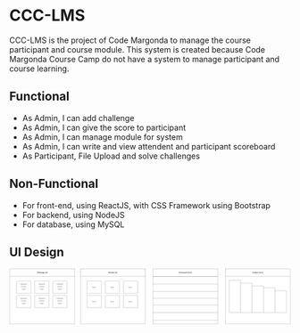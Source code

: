 # CCC-LMS

CCC-LMS is the project of Code Margonda to manage the course participant and course module. This system is created because Code Margonda Course Camp do not have a system to manage participant and course learning.

## Functional

* As Admin, I can  add challenge
* As Admin, I can give the score to participant
* As Admin, I can manage module for system
* As Admin, I can write and view  attendent and participant scoreboard 
* As Participant, File Upload and solve challenges


## Non-Functional
* For front-end, using ReactJS, with CSS Framework using Bootstrap
* For backend, using NodeJS
* For database, using MySQL

## UI Design

![ui-image](system-design/ccc-lms_design_interface.png)














